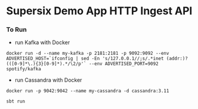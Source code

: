Supersix Demo App HTTP Ingest API
===

### To Run

* run Kafka with Docker
```
docker run -d --name my-kafka -p 2181:2181 -p 9092:9092 --env ADVERTISED_HOST=`ifconfig | sed -En 's/127.0.0.1//;s/.*inet (addr:)?(([0-9]*\.){3}[0-9]*).*/\2/p'` --env ADVERTISED_PORT=9092 spotify/kafka
```

* run Cassandra with Docker
```
docker run -p 9042:9042 --name my-cassandra -d cassandra:3.11
```

`sbt run`

